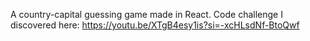 A country-capital guessing game made in React. Code challenge I discovered here: https://youtu.be/XTgB4esy1is?si=-xcHLsdNf-BtoQwf